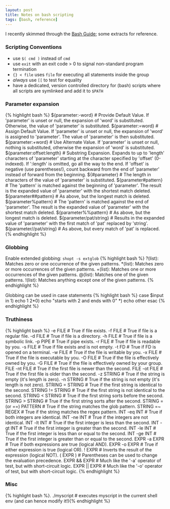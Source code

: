 ```yaml
---
layout: post
title: Notes on bash scripting
tags: [bash, reference]
---
```

I recently skimmed through the [Bash Guide](http://mywiki.wooledge.org/BashGuide/); some extracts for reference.

### Scripting Conventions

+ use `$( cmd )` instead of ``cmd``
+ use `exit` with an exit code > 0 to signal non-standard program termination
+ `{} < file` uses `file` for executing all statements inside the group
+ *always* use `[[` to test for equality
+ have a dedicated, version controlled directory for (bash) scripts where all scripts are symlinked and add it to `$PATH`

### Parameter expansion
{% highlight bash %}
${parameter:-word}  # Provide Default Value. If 'parameter' is unset or null, the expansion of 'word' is substituted. Otherwise, the value of 'parameter' is substituted.
${parameter:=word}  # Assign Default Value. If 'parameter' is unset or null, the expansion of 'word' is assigned to 'parameter'. The value of 'parameter' is then substituted.
${parameter:+word}  # Use Alternate Value. If 'parameter' is unset or null, nothing is substituted, otherwise the expansion of 'word' is substituted.
${parameter:offset:length}  # Substring Expansion. Expands to up to 'length' characters of 'parameter' starting at the character specified by 'offset' (0-indexed). If ':length' is omitted, go all the way to the end. If 'offset' is negative (use parentheses!), count backward from the end of 'parameter' instead of forward from the beginning.
${#parameter} # The length in characters of the value of 'parameter' is substituted.
${parameter#pattern}  # The 'pattern' is matched against the beginning of 'parameter'. The result is the expanded value of 'parameter' with the shortest match deleted.
${parameter##pattern} # As above, but the longest match is deleted.
${parameter%pattern}  # The 'pattern' is matched against the end of 'parameter'. The result is the expanded value of 'parameter' with the shortest match deleted.
${parameter%%pattern} # As above, but the longest match is deleted.
${parameter/pat/string}  # Results in the expanded value of 'parameter' with the first match of 'pat' replaced by 'string'.
${parameter//pat/string} # As above, but every match of 'pat' is replaced.
{% endhighlight %}

### Globbing

Enable extended globbing: `shopt -s extglob`
{% highlight bash %}
?(list): Matches zero or one occurrence of the given patterns.
*(list): Matches zero or more occurrences of the given patterns.
+(list): Matches one or more occurrences of the given patterns.
@(list): Matches one of the given patterns.
!(list): Matches anything except one of the given patterns.
{% endhighlight %}

Globbing can be used in case statements
{% highlight bash %}
case $input in
    1) echo 1
    2*0) echo "starts with 2 and ends with 0"
    *) echo other
esac
{% endhighlight %}

### Truthiness

{% highlight bash %}
-e FILE # True if file exists.
-f FILE # True if file is a regular file.
-d FILE # True if file is a directory.
-h FILE # True if file is a symbolic link.
-p PIPE # True if pipe exists.
-r FILE # True if file is readable by you.
-s FILE # True if file exists and is not empty.
-t FD   # True if FD is opened on a terminal.
-w FILE # True if the file is writable by you.
-x FILE # True if the file is executable by you.
-O FILE # True if the file is effectively owned by you.
-G FILE # True if the file is effectively owned by your group.
FILE -nt FILE # True if the first file is newer than the second.
FILE -ot FILE # True if the first file is older than the second.
-z STRING # True if the string is empty (it's length is zero).
-n STRING # True if the string is not empty (it's length is not zero).
STRING = STRING  # True if the first string is identical to the second.
STRING != STRING # True if the first string is not identical to the second.
STRING < STRING  # True if the first string sorts before the second.
STRING > STRING  # True if the first string sorts after the second.
STRING = (or ==) PATTERN # True if the string matches the glob pattern.
STRING =~ REGEX # True if the string matches the regex pattern.
INT -eq INT # True if both integers are identical.
INT -ne INT # True if the integers are not identical.
INT -lt INT # True if the first integer is less than the second.
INT -gt INT # True if the first integer is greater than the second.
INT -le INT # True if the first integer is less than or equal to the second.
INT -ge INT # True if the first integer is greater than or equal to the second.
EXPR -a EXPR # True if both expressions are true (logical AND).
EXPR -o EXPR # True if either expression is true (logical OR).
! EXPR   # Inverts the result of the expression (logical NOT).
( EXPR ) # Parentheses can be used to change the evaluation precedence.
EXPR && EXPR # Much like the '-a' operator of test, but with short-circuit logic.
EXPR || EXPR # Much like the '-o' operator of test, but with short-circuit logic.
{% endhighlight %}

### Misc

{% highlight bash %}. ./myscript # executes myscript in the current shell env (and can hence modify it!){% endhighlight %}